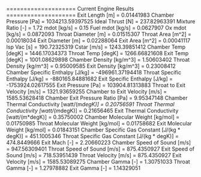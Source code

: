 ==================== Current Engine Results ====================
Exit Length [m] = 0.01441983
Chamber Pressure [Pa] = 1034213.59397525
Ideal Thrust [N] = 237.82963391
Mixture Ratio [-] = 1.72
mdot [kg/s] = 0.15
Fuel mdot [kg/s] = 0.0627907
Ox mdot [kg/s] = 0.0872093
Throat Diameter [m] = 0.01515307
Throat Area [m^2] = 0.00018034
Exit Diameter [m] = 0.02288064
Exit Area [m^2] = 0.00041117
Isp Vac [s] = 190.72325319
Cstar [m/s] = 1243.39851412
Chamber Temp [degK] = 1446.17034373
Throat Temp [degK] = 1266.66821608
Exit Temp [degK] = 1001.08629898
Chamber Density [kg/m^3] = 1.50603402
Throat Density [kg/m^3] = 0.95009585
Exit Density [kg/m^3] = 0.23008412
Chamber Specific Enthalpy [J/kg] = -496961.37194418
Throat Specific Enthalpy [J/kg] = -880165.84881682
Exit Specific Enthalpy [J/kg] = -1753924.02617555
Exit Pressure [Pa] = 103904.81313883
Throat to Exit Velocity [m/s] = 1321.93659255
Chamber to Exit Velocity [m/s] = 1585.53628418
Chamber Exit Pressure Ratio [Pa] = 9.95347148
Chamber Thermal Conductivity [watt/(m*degK)] = 0.20756591
Throat Thermal Conductivity [watt/(m*degK)] = 0.21656465
Exit Thermal Conductivity [watt/(m*degK)] = 0.35750002
Chamber Molecular Weight [kg/mol] = 0.01750985
Throat Molecular Weight [kg/mol] = 0.01758682
Exit Molecular Weight [kg/mol] = 0.01843151
Chamber Specific Gas Constant [J/(kg * degK)] = 451.1005346
Throat Specific Gas Constant [J/(kg * degK)] = 474.8449666
Exit Mach [-] = 2.20660223
Chamber Speed of Sound [m/s] = 947.56309401
Throat Speed of Sound [m/s] = 875.4350927
Exit Speed of Sound [m/s] = 718.53951439
Throat Velocity [m/s] = 875.4350927
Exit Velocity [m/s] = 1585.53089275
Chamber Gamma [-] = 1.30751033
Throat Gamma [-] = 1.27978882
Exit Gamma [-] = 1.14329051
